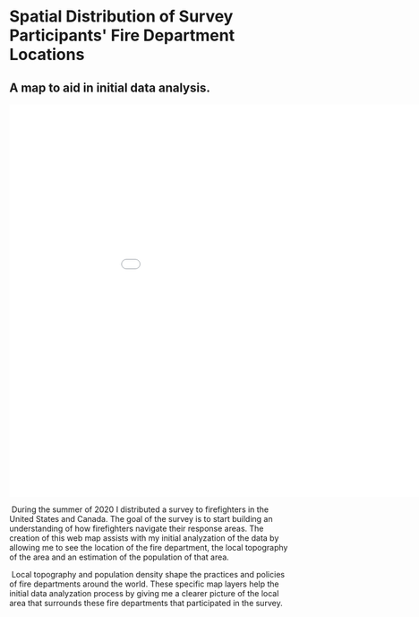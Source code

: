 # Spatial Distribution of Survey Participants' Fire Department Locations

## A map to aid in initial data analysis.

<iframe src="firedeptmap/index.html" width="1000" height="700" frameborder="0"></iframe>

​	During the summer of 2020 I distributed a survey to firefighters in the United States and Canada. The goal of the survey is to start building an understanding of how firefighters navigate their response areas. The creation of this web map assists with my initial analyzation of the data by allowing me to see the location of the fire department, the local topography of the area and an estimation of the population of that area. 

​	Local topography and population density shape the practices and policies of fire departments around the world. These specific map layers help the initial data analyzation process by giving me a clearer picture of the local area that surrounds these fire departments that participated in the survey. 